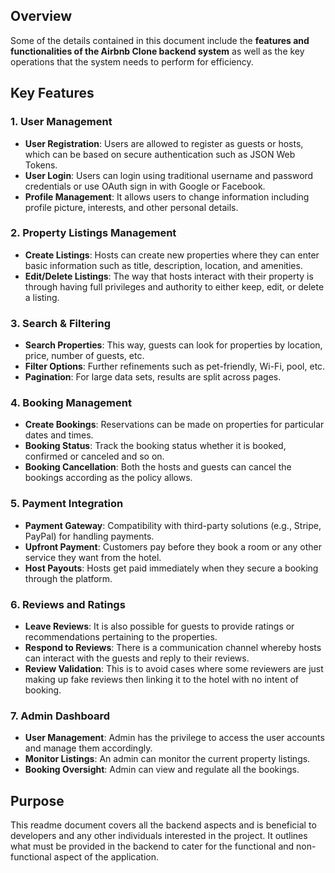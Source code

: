 ## Overview
Some of the details contained in this document include the **features and functionalities of the Airbnb Clone backend system** as well as the key operations that the system needs to perform for efficiency.

## Key Features

### 1. **User Management**
   - **User Registration**: Users are allowed to register as guests or hosts, which can be based on secure authentication such as JSON Web Tokens.
   - **User Login**: Users can login using traditional username and password credentials or use OAuth sign in with Google or Facebook.
   - **Profile Management**: It allows users to change information including profile picture, interests, and other personal details.

### 2. **Property Listings Management**
   - **Create Listings**: Hosts can create new properties where they can enter basic information such as title, description, location, and amenities.
   - **Edit/Delete Listings**: The way that hosts interact with their property is through having full privileges and authority to either keep, edit, or delete a listing.

### 3. **Search & Filtering**
   - **Search Properties**: This way, guests can look for properties by location, price, number of guests, etc.
   - **Filter Options**: Further refinements such as pet-friendly, Wi-Fi, pool, etc.
   - **Pagination**: For large data sets, results are split across pages.

### 4. **Booking Management**
   - **Create Bookings**: Reservations can be made on properties for particular dates and times.
   - **Booking Status**: Track the booking status whether it is booked, confirmed or canceled and so on.
   - **Booking Cancellation**: Both the hosts and guests can cancel the bookings according as the policy allows.

### 5. **Payment Integration**
   - **Payment Gateway**: Compatibility with third-party solutions (e.g., Stripe, PayPal) for handling payments.
   - **Upfront Payment**: Customers pay before they book a room or any other service they want from the hotel.
   - **Host Payouts**: Hosts get paid immediately when they secure a booking through the platform.

### 6. **Reviews and Ratings**
   - **Leave Reviews**: It is also possible for guests to provide ratings or recommendations pertaining to the properties.
   - **Respond to Reviews**: There is a communication channel whereby hosts can interact with the guests and reply to their reviews.
   - **Review Validation**: This is to avoid cases where some reviewers are just making up fake reviews then linking it to the hotel with no intent of booking.

### 7. **Admin Dashboard**
   - **User Management**: Admin has the privilege to access the user accounts and manage them accordingly.
   - **Monitor Listings**: An admin can monitor the current property listings.
   - **Booking Oversight**: Admin can view and regulate all the bookings.

## Purpose
This readme document covers all the backend aspects and is beneficial to developers and any other individuals interested in the project. It outlines what must be provided in the backend to cater for the functional and non-functional aspect of the application.
